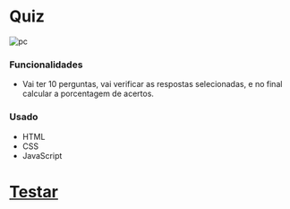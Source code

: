 # Quiz

![pc](https://user-images.githubusercontent.com/82732587/143148827-28fbee06-a0d8-4840-a63c-4d1c555ab8e3.gif)

### Funcionalidades ###
+ Vai ter 10 perguntas, 
vai verificar as respostas selecionadas, e no final calcular a porcentagem de acertos.

### Usado ###
+ HTML
+ CSS
+ JavaScript

# <a href="">Testar</a> #
